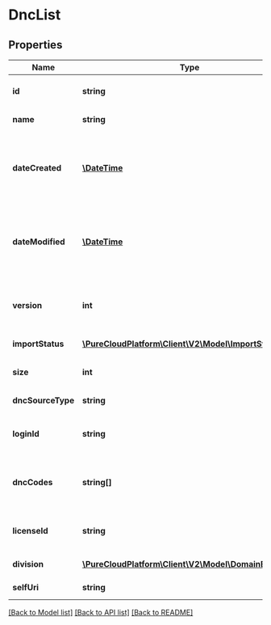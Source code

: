 # DncList

## Properties
Name | Type | Description | Notes
------------ | ------------- | ------------- | -------------
**id** | **string** | The globally unique identifier for the object. | [optional] 
**name** | **string** | The name of the DncList. | 
**dateCreated** | [**\DateTime**](\DateTime.md) | Creation time of the entity. Date time is represented as an ISO-8601 string. For example: yyyy-MM-ddTHH:mm:ss.SSSZ | [optional] 
**dateModified** | [**\DateTime**](\DateTime.md) | Last modified time of the entity. Date time is represented as an ISO-8601 string. For example: yyyy-MM-ddTHH:mm:ss.SSSZ | [optional] 
**version** | **int** | Required for updates, must match the version number of the most recent update | [optional] 
**importStatus** | [**\PureCloudPlatform\Client\V2\Model\ImportStatus**](ImportStatus.md) | The status of the import process | [optional] 
**size** | **int** | The total number of phone numbers in the DncList. | [optional] 
**dncSourceType** | **string** | The type of the DncList. | 
**loginId** | **string** | A dnc.com loginId. Required if the dncSourceType is dnc.com. | [optional] 
**dncCodes** | **string[]** | The list of dnc.com codes to be treated as DNC. Required if the dncSourceType is dnc.com. | [optional] 
**licenseId** | **string** | A gryphon license number. Required if the dncSourceType is gryphon. | [optional] 
**division** | [**\PureCloudPlatform\Client\V2\Model\DomainEntityRef**](DomainEntityRef.md) | The division this DncList belongs to. | [optional] 
**selfUri** | **string** | The URI for this object | [optional] 

[[Back to Model list]](../README.md#documentation-for-models) [[Back to API list]](../README.md#documentation-for-api-endpoints) [[Back to README]](../README.md)


